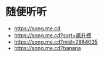 # 随便听听

- https://song.me.cd
- https://song.me.cd?sort=飙升榜
- https://song.me.cd?mid=2884035
- https://song.me.cd?banana
